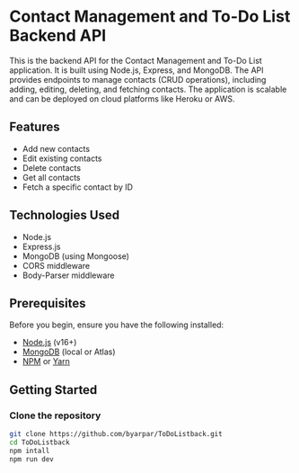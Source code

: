 # Contact Management and To-Do List Backend API

This is the backend API for the Contact Management and To-Do List application. It is built using Node.js, Express, and MongoDB. The API provides endpoints to manage contacts (CRUD operations), including adding, editing, deleting, and fetching contacts. The application is scalable and can be deployed on cloud platforms like Heroku or AWS.

## Features

- Add new contacts
- Edit existing contacts
- Delete contacts
- Get all contacts
- Fetch a specific contact by ID

## Technologies Used

- Node.js
- Express.js
- MongoDB (using Mongoose)
- CORS middleware
- Body-Parser middleware

## Prerequisites

Before you begin, ensure you have the following installed:

- [Node.js](https://nodejs.org/en/) (v16+)
- [MongoDB](https://www.mongodb.com/) (local or Atlas)
- [NPM](https://www.npmjs.com/) or [Yarn](https://yarnpkg.com/)

## Getting Started

### Clone the repository


```bash
git clone https://github.com/byarpar/ToDoListback.git
cd ToDoListback
npm intall
npm run dev










